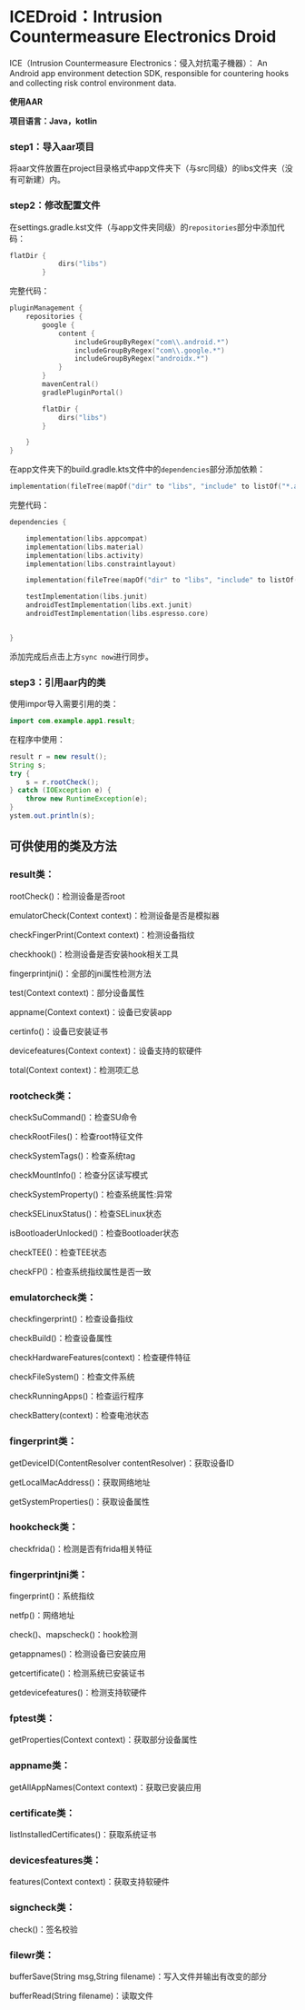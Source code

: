 # ICEDroid：Intrusion Countermeasure Electronics Droid
ICE（Intrusion Countermeasure Electronics：侵入対抗電子機器）： An Android app environment detection SDK, responsible for countering hooks and collecting risk control environment data.

**使用AAR**

**项目语言：Java，kotlin**

### **step1：导入aar项目**

将aar文件放置在project目录格式中app文件夹下（与src同级）的libs文件夹（没有可新建）内。

### **step2：修改配置文件**

在settings.gradle.kst文件（与app文件夹同级）的`repositories`部分中添加代码：

```kotlin
flatDir {
            dirs("libs")
        }
```

完整代码：

```kotlin
pluginManagement {
    repositories {
        google {
            content {
                includeGroupByRegex("com\\.android.*")
                includeGroupByRegex("com\\.google.*")
                includeGroupByRegex("androidx.*")
            }
        }
        mavenCentral()
        gradlePluginPortal()

        flatDir {
            dirs("libs")
        }

    }
}
```

在app文件夹下的build.gradle.kts文件中的`dependencies`部分添加依赖：

```kotlin
implementation(fileTree(mapOf("dir" to "libs", "include" to listOf("*.aar"))))
```

完整代码：

```kotlin
dependencies {

    implementation(libs.appcompat)
    implementation(libs.material)
    implementation(libs.activity)
    implementation(libs.constraintlayout)

    implementation(fileTree(mapOf("dir" to "libs", "include" to listOf("*.aar"))))

    testImplementation(libs.junit)
    androidTestImplementation(libs.ext.junit)
    androidTestImplementation(libs.espresso.core)


}
```

添加完成后点击上方`sync now`进行同步。

### **step3：引用aar内的类**

使用impor导入需要引用的类：

```java
import com.example.app1.result;
```

在程序中使用：

```java
result r = new result();
String s;
try {
    s = r.rootCheck();
} catch (IOException e) {
    throw new RuntimeException(e);
}
ystem.out.println(s);
```

## 可供使用的类及方法

### result类：

rootCheck()：检测设备是否root

emulatorCheck(Context context)：检测设备是否是模拟器

checkFingerPrint(Context context)：检测设备指纹

checkhook()：检测设备是否安装hook相关工具

fingerprintjni()：全部的jni属性检测方法

test(Context context)：部分设备属性

appname(Context context)：设备已安装app

certinfo()：设备已安装证书

devicefeatures(Context context)：设备支持的软硬件

total(Context context)：检测项汇总

### rootcheck类：

checkSuCommand()：检查SU命令

checkRootFiles()：检查root特征文件

checkSystemTags()：检查系统tag

checkMountInfo()：检查分区读写模式

checkSystemProperty()：检查系统属性:异常

checkSELinuxStatus()：检查SELinux状态

isBootloaderUnlocked()：检查Bootloader状态

checkTEE()：检查TEE状态

checkFP()：检查系统指纹属性是否一致

### emulatorcheck类：

checkfingerprint()：检查设备指纹

checkBuild()：检查设备属性

checkHardwareFeatures(context)：检查硬件特征

checkFileSystem()：检查文件系统

checkRunningApps()：检查运行程序

checkBattery(context)：检查电池状态

### fingerprint类：

getDeviceID(ContentResolver contentResolver)：获取设备ID

getLocalMacAddress()：获取网络地址

getSystemProperties()：获取设备属性

### hookcheck类：

checkfrida()：检测是否有frida相关特征

### fingerprintjni类：

fingerprint()：系统指纹

netfp()：网络地址

check()、mapscheck()：hook检测

getappnames()：检测设备已安装应用

getcertificate()：检测系统已安装证书

getdevicefeatures()：检测支持软硬件

### fptest类：

getProperties(Context context)：获取部分设备属性

### appname类：

getAllAppNames(Context context)：获取已安装应用

### certificate类：

listInstalledCertificates()：获取系统证书

### devicesfeatures类：

features(Context context)：获取支持软硬件

### signcheck类：

check()：签名校验

### filewr类：

bufferSave(String msg,String filename)：写入文件并输出有改变的部分

bufferRead(String filename)：读取文件

